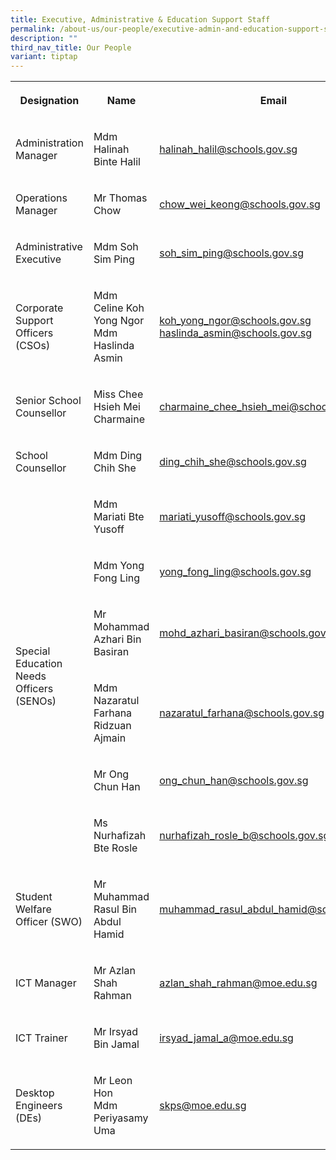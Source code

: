 ```yaml
---
title: Executive, Administrative & Education Support Staff
permalink: /about-us/our-people/executive-admin-and-education-support-staff/
description: ""
third_nav_title: Our People
variant: tiptap
---
```

<table style="minWidth: 75px">
<colgroup>
<col>
<col>
<col>
</colgroup>
<tbody>
<tr>
<th rowspan="1" colspan="1">
<p>Designation</p>
</th>
<th rowspan="1" colspan="1">
<p>Name</p>
</th>
<th rowspan="1" colspan="1">
<p>Email</p>
</th>
</tr>
<tr>
<td rowspan="1" colspan="1">
<p>Administration Manager</p>
</td>
<td rowspan="1" colspan="1">
<p>Mdm Halinah Binte Halil</p>
</td>
<td rowspan="1" colspan="1">
<p><a href="mailto:halinah_halil@schools.gov.sg" rel="noopener noreferrer nofollow" target="_blank">halinah_halil@schools.gov.sg</a>
</p>
</td>
</tr>
<tr>
<td rowspan="1" colspan="1">
<p>Operations Manager</p>
</td>
<td rowspan="1" colspan="1">
<p>Mr Thomas Chow</p>
</td>
<td rowspan="1" colspan="1">
<p><a href="mailto:chow_wei_keong@schools.gov.sg" rel="noopener noreferrer nofollow" target="_blank">chow_wei_keong@schools.gov.sg</a>
</p>
</td>
</tr>
<tr>
<td rowspan="1" colspan="1">
<p>Administrative Executive</p>
</td>
<td rowspan="1" colspan="1">
<p>Mdm Soh Sim Ping</p>
</td>
<td rowspan="1" colspan="1">
<p><a href="mailto:soh_sim_ping@schools.gov.sg" rel="noopener noreferrer nofollow" target="_blank">soh_sim_ping@schools.gov.sg</a>
</p>
</td>
</tr>
<tr>
<td rowspan="1" colspan="1">
<p>Corporate Support Officers (CSOs)</p>
</td>
<td rowspan="1" colspan="1">
<p>Mdm Celine Koh Yong Ngor
<br>Mdm Haslinda Asmin</p>
</td>
<td rowspan="1" colspan="1">
<p><a href="mailto:koh_yong_ngor@schools.gov.sg" rel="noopener noreferrer nofollow" target="_blank">koh_yong_ngor@schools.gov.sg</a>
<br><a href="mailto:haslinda_asmin@school.gov.sg" rel="noopener noreferrer nofollow" target="_blank">haslinda_asmin@schools.gov.sg</a>
</p>
</td>
</tr>
<tr>
<td rowspan="1" colspan="1">
<p>Senior School Counsellor</p>
</td>
<td rowspan="1" colspan="1">
<p>Miss Chee Hsieh Mei Charmaine</p>
</td>
<td rowspan="1" colspan="1">
<p><a href="mailto:charmaine_chee_hsieh_mei@schools.gov.sg" rel="noopener noreferrer nofollow" target="_blank">charmaine_chee_hsieh_mei@schools.gov.sg</a>
</p>
</td>
</tr>
<tr>
<td rowspan="1" colspan="1">
<p>School Counsellor</p>
</td>
<td rowspan="1" colspan="1">
<p>Mdm Ding Chih She</p>
</td>
<td rowspan="1" colspan="1">
<p><a href="mailto:ding_chih_she@schools.gov.sg" rel="noopener noreferrer nofollow" target="_blank">ding_chih_she@schools.gov.sg</a>
</p>
</td>
</tr>
<tr>
<td rowspan="6" colspan="1">
<p>Special Education Needs Officers (SENOs)</p>
</td>
<td rowspan="1" colspan="1">
<p>Mdm Mariati Bte Yusoff</p>
</td>
<td rowspan="1" colspan="1">
<p><a href="mailto:mariati_yusoff@school.gov.sg" rel="noopener noreferrer nofollow" target="_blank">mariati_yusoff@schools.gov.sg</a>
</p>
</td>
</tr>
<tr>
<td rowspan="1" colspan="1">
<p>Mdm Yong Fong Ling</p>
</td>
<td rowspan="1" colspan="1">
<p><a href="mailto:yong_fong_ling@schools.gov.sg" rel="noopener noreferrer nofollow" target="_blank">yong_fong_ling@schools.gov.sg</a>
</p>
</td>
</tr>
<tr>
<td rowspan="1" colspan="1">
<p>Mr Mohammad Azhari Bin Basiran</p>
</td>
<td rowspan="1" colspan="1">
<p><a href="mailto:mohd_azhari_basiran@schools.gov.sg" rel="noopener noreferrer nofollow" target="_blank">mohd_azhari_basiran@schools.gov.sg</a>
</p>
</td>
</tr>
<tr>
<td rowspan="1" colspan="1">
<p>Mdm Nazaratul Farhana Ridzuan Ajmain</p>
</td>
<td rowspan="1" colspan="1">
<p><a href="mailto:nazaratul_farhana@schools.gov.sg" rel="noopener noreferrer nofollow" target="_blank">nazaratul_farhana@schools.gov.sg</a>
</p>
</td>
</tr>
<tr>
<td rowspan="1" colspan="1">
<p>Mr Ong Chun Han</p>
</td>
<td rowspan="1" colspan="1">
<p><a href="mailto:ong_chun_han@schools.gov.sg" rel="noopener noreferrer nofollow" target="_blank">ong_chun_han@schools.gov.sg</a>
</p>
</td>
</tr>
<tr>
<td rowspan="1" colspan="1">
<p>Ms Nurhafizah Bte Rosle</p>
</td>
<td rowspan="1" colspan="1">
<p><a href="mailto:nurhafizah_rosle_b@schools.gov.sg" rel="noopener noreferrer nofollow" target="_blank">nurhafizah_rosle_b@schools.gov.sg</a>
</p>
</td>
</tr>
<tr>
<td rowspan="1" colspan="1">
<p>Student Welfare Officer (SWO)</p>
</td>
<td rowspan="1" colspan="1">
<p>Mr Muhammad Rasul Bin Abdul Hamid</p>
</td>
<td rowspan="1" colspan="1">
<p><a href="mailto:muhammad_rasul_abdul_hamid@schools.gov.sg" rel="noopener noreferrer nofollow" target="_blank">muhammad_rasul_abdul_hamid@schools.gov.sg</a>
</p>
</td>
</tr>
<tr>
<td rowspan="1" colspan="1">
<p>ICT Manager</p>
</td>
<td rowspan="1" colspan="1">
<p>Mr Azlan Shah Rahman</p>
</td>
<td rowspan="1" colspan="1">
<p><a href="mailto:azlan_shah_rahman@moe.edu.sg" rel="noopener noreferrer nofollow" target="_blank">azlan_shah_rahman@moe.edu.sg</a>
</p>
</td>
</tr>
<tr>
<td rowspan="1" colspan="1">
<p>ICT Trainer</p>
</td>
<td rowspan="1" colspan="1">
<p>Mr Irsyad Bin Jamal</p>
</td>
<td rowspan="1" colspan="1">
<p><a href="mailto:irsyad_jamal_a@moe.edu.sg" rel="noopener noreferrer nofollow" target="_blank">irsyad_jamal_a@moe.edu.sg</a>
</p>
</td>
</tr>
<tr>
<td rowspan="1" colspan="1">
<p>Desktop Engineers (DEs)</p>
</td>
<td rowspan="1" colspan="1">
<p>Mr Leon Hon
<br>Mdm Periyasamy Uma</p>
</td>
<td rowspan="1" colspan="1">
<p><a href="mailto:skps@moe.edu.sg" rel="noopener noreferrer nofollow" target="_blank">skps@moe.edu.sg</a>
</p>
</td>
</tr>
</tbody>
</table>
<p></p>